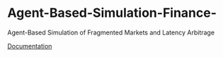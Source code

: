 # Agent-Based-Simulation-Finance-
Agent-Based Simulation of Fragmented Markets and Latency Arbitrage

[Documentation](/agent-based-simulation-8.pdf)
